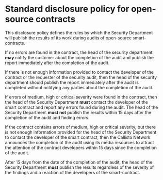 # Standard disclosure policy for open-source contracts

This disclosure policy defines the rules by which the Security Department will publish the results of its work during audits of open-source smart-contracts.

If no errors are found in the contract, the head of the security department **may** notify the customer about the completion of the audit and publish the report immediately after the completion of the audit.

If there is not enough information provided to contact the developer of the contract or the requester of the security audit, then the head of the security department should publish the report immediately after the audit is completed without notifying any parties about the completion of the audit.

If errors of medium, high or critical severity were found in the contract, then the head of the Security Department **must** contact the developer of the smart contract and report any errors found during the audit. The head of the Security Department **must not** publish the results within 15 days after the completion of the audit and finding errors.

If the contract contains errors of medium, high or critical severity, but there is not enough information provided for the head of the Security Department to contact the developer of the smart contract, then the Callisto Network announces the completion of the audit using its media resources to attract the attention of the contract developers within 15 days since the completion of the audit.

After 15 days from the date of the completion of the audit, the head of the Security Department **must** publish the results regardless of the severity of the findings and a reaction of the developers of the smart-contract.
